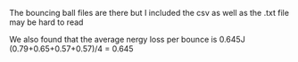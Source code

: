 The bouncing ball files are there but I included the csv as well as the .txt file may be hard to read

We also found that the average nergy loss per bounce is 0.645J
(0.79+0.65+0.57+0.57)/4 = 0.645
